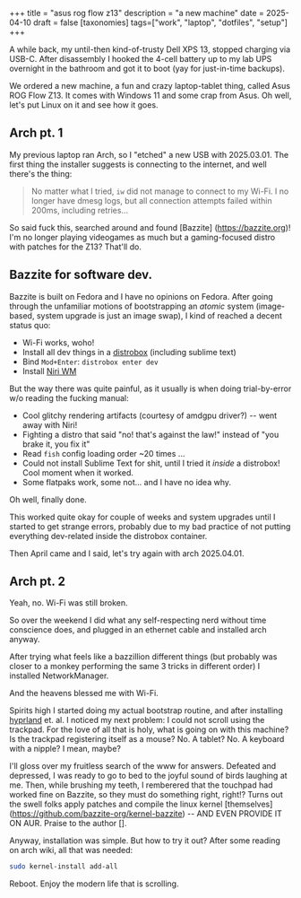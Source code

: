 +++
title = "asus rog flow z13"
description = "a new machine"
date = 2025-04-10
draft = false
[taxonomies]
tags=["work", "laptop", "dotfiles", "setup"]
+++

A while back, my until-then kind-of-trusty Dell XPS 13, stopped charging via
USB-C. After disassembly I hooked the 4-cell battery up to my lab UPS
overnight in the bathroom and got it to boot (yay for just-in-time backups).

We ordered a new machine, a fun and crazy laptop-tablet thing, called Asus ROG
Flow Z13. It comes with Windows 11 and some crap from Asus. Oh well, let's
put Linux on it and see how it goes.

## Arch pt. 1

My previous laptop ran Arch, so I "etched" a new USB with 2025.03.01. The first thing
the installer suggests is connecting to the internet, and well there's the thing:

> No matter what I tried, `iw` did not manage to connect to my Wi-Fi. I no
  longer have dmesg logs, but all connection attempts failed within 200ms,
  including retries...

So said fuck this, searched around and found [Bazzite]
(https://bazzite.org)! I'm no longer playing videogames as much but a
gaming-focused distro with patches for the Z13? That'll do.

## Bazzite for software dev.

Bazzite is built on Fedora and I have no opinions on Fedora. After going
through the unfamiliar motions of bootstrapping an _atomic_ system
(image-based, system upgrade is just an image swap), I kind of reached a
decent status quo:

- Wi-Fi works, woho!
- Install all dev things in a [distrobox](https://distrobox.it/) (including sublime text)
- Bind `Mod+Enter`: `distrobox enter dev`
- Install [Niri WM](https://github.com/YaLTeR/niri)

But the way there was quite painful, as it usually is when doing
trial-by-error w/o reading the fucking manual:

- Cool glitchy rendering artifacts (courtesy of amdgpu driver?) -- went away with Niri!
- Fighting a distro that said "no! that's against the law!" instead of "you brake it, you fix it"
- Read `fish` config loading order ~20 times ...
- Could not install Sublime Text for shit, until I tried it _inside_ a distrobox! Cool moment when it worked.
- Some flatpaks work, some not... and I have no idea why.

Oh well, finally done.

This worked quite okay for couple of weeks and system upgrades until I started
to get strange errors, probably due to my bad practice of not putting
everything dev-related inside the distrobox container.

Then April came and I said, let's try again with arch 2025.04.01.

## Arch pt. 2

Yeah, no. Wi-Fi was still broken.

So over the weekend I did what any self-respecting nerd without time
conscience does, and plugged in an ethernet cable and installed arch anyway.

After trying what feels like a bazzillion different things (but probably was
closer to a monkey performing the same 3 tricks in different order) I
installed NetworkManager.

And the heavens blessed me with Wi-Fi.

Spirits high I started doing my actual bootstrap routine, and after
installing [hyprland](https://hyprland.org/) et. al. I noticed my next
problem: I could not scroll using the trackpad. For the love of all that is
holy, what is going on with this machine? Is the trackpad registering itself
as a mouse? No. A tablet? No. A keyboard with a nipple? I mean, maybe?

I'll gloss over my fruitless search of the www for answers. Defeated and
depressed, I was ready to go to bed to the joyful sound of birds laughing at
me. Then, while brushing my teeth, I remberered that the touchpad had worked
fine on Bazzite, so they must do something right, right!? Turns out the swell
folks apply patches and compile the linux kernel [themselves]
(https://github.com/bazzite-org/kernel-bazzite) -- AND EVEN PROVIDE IT ON
AUR. Praise to the author [].

Anyway, installation was simple. But how to try it out? After some reading on
arch wiki, all that was needed:

```sh
sudo kernel-install add-all
```

Reboot. Enjoy the modern life that is scrolling.

